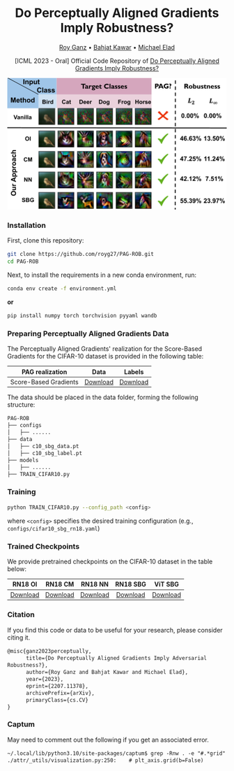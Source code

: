 <h1 align="center">
  <br>
Do Perceptually Aligned Gradients Imply Robustness?
  <br>
</h1>
<p align="center">
  <a href="https://royg27.github.io/">Roy Ganz</a> •
  <a href="https://bahjat-kawar.github.io">Bahjat Kawar</a> •
  <a href="https://elad.cs.technion.ac.il/">Michael Elad</a>
</p>
<p align="center">
[ICML 2023 - Oral] Official Code Repository of <a href="https://arxiv.org/abs/2207.11378">Do Perceptually Aligned Gradients Imply Robustness?</a>
</p>

<p align="center">
  <img src="https://github.com/royg27/PAG-ROB/blob/main/PAG-ROB.png" />
</p>

### Installation

First, clone this repository:

```bash
git clone https://github.com/royg27/PAG-ROB.git
cd PAG-ROB
```

Next, to install the requirements in a new conda environment, run:

```bash
conda env create -f environment.yml
```
**or**
```bash
pip install numpy torch torchvision pyyaml wandb
```

### Preparing Perceptually Aligned Gradients Data

The Perceptually Aligned Gradients' realization for the Score-Based Gradients for the CIFAR-10 dataset is provided in the following table:

PAG realization | Data | Labels
--- | :---: | :---: 
Score-Based Gradients |  <a href="https://drive.google.com/file/d/1kpUNM3j7V_YxQ7xQuDe_M_hHZSOvkCOx/view?usp=drive_link">Download</a> | <a href="https://drive.google.com/file/d/12pIOWxCHCLjlUPwxvFS87u93GBqWO9XK/view?usp=drive_link">Download</a>

The data should be placed in the data folder, forming the following structure:

    PAG-ROB
    ├── configs
    │   ├── ......
    ├── data
    │   ├── c10_sbg_data.pt
    │   ├── c10_sbg_label.pt
    ├── models
    │   ├── ......
    ├── TRAIN_CIFAR10.py

### Training

```bash
python TRAIN_CIFAR10.py --config_path <config>
```

where `<config>` specifies the desired training configuration (e.g., `configs/cifar10_sbg_rn18.yaml`)

### Trained Checkpoints

We provide pretrained checkpoints on the CIFAR-10 dataset in the table below:

RN18 OI | RN18 CM | RN18 NN | RN18 SBG | ViT SBG
--- | :---: | :---: | :---: | :---: 
<a href="https://drive.google.com/file/d/1R-Cp2-wIi1JpG6-YLBvqV-quoBetmV1e/view?usp=drive_link">Download</a> | <a href="https://drive.google.com/file/d/1lPkiKzJPU25hMxNZWv-8tYk9-BwoQL7f/view?usp=drive_link">Download</a> | <a href="https://drive.google.com/file/d/1AuBppVh9ghRXxNnJvuBjRg9qv4rCIuIE/view?usp=drive_link">Download</a> | <a href="https://drive.google.com/file/d/1vdtGi_DjhWOlPwuk7d-RVU1amnVfz8z_/view?usp=drive_link">Download</a> | <a href="https://drive.google.com/file/d/18cYjbwdAUdH8jKx11py9NW_ovXVbtpL0/view?usp=drive_link">Download</a> |

### Citation

If you find this code or data to be useful for your research, please consider citing it.

    @misc{ganz2023perceptually,
          title={Do Perceptually Aligned Gradients Imply Adversarial Robustness?}, 
          author={Roy Ganz and Bahjat Kawar and Michael Elad},
          year={2023},
          eprint={2207.11378},
          archivePrefix={arXiv},
          primaryClass={cs.CV}
    }

### Captum

May need to comment out the following if you get an associated error.
```
~/.local/lib/python3.10/site-packages/captum$ grep -Rnw . -e "#.*grid"
./attr/_utils/visualization.py:250:    # plt_axis.grid(b=False)
```